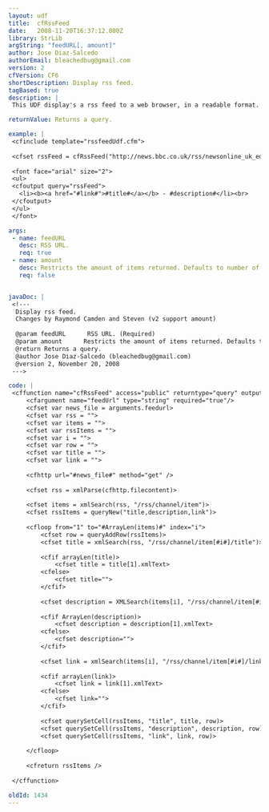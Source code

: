```yaml
---
layout: udf
title:  cfRssFeed
date:   2008-11-20T16:37:12.000Z
library: StrLib
argString: "feedURL[, amount]"
author: Jose Diaz-Salcedo
authorEmail: bleachedbug@gmail.com
version: 2
cfVersion: CF6
shortDescription: Display rss feed.
tagBased: true
description: |
 This UDF display's a rss feed to a web browser, in a readable format.

returnValue: Returns a query.

example: |
 <cfinclude template="rssfeedUdf.cfm">
 
 <cfset rssFeed = cfRssFeed("http://news.bbc.co.uk/rss/newsonline_uk_edition/front_page/rss.xml")>
 
 <font face="arial" size="2">
 <ul>
 <cfoutput query="rssFeed">
   <li><b><a href="#link#">#title#</a></b> - #description#</li><br>
 </cfoutput>
 </ul>
 </font>

args:
 - name: feedURL
   desc: RSS URL.
   req: true
 - name: amount
   desc: Restricts the amount of items returned. Defaults to number of items in the feed.
   req: false


javaDoc: |
 <!---
  Display rss feed.
  Changes by Raymond Camden and Steven (v2 support amount)
  
  @param feedURL      RSS URL. (Required)
  @param amount      Restricts the amount of items returned. Defaults to number of items in the feed. (Optional)
  @return Returns a query. 
  @author Jose Diaz-Salcedo (bleachedbug@gmail.com) 
  @version 2, November 20, 2008 
 --->

code: |
 <cffunction name="cfRssFeed" access="public" returntype="query" output=false>
     <cfargument name="feedUrl" type="string" required="true"/>
     <cfset var news_file = arguments.feedurl>
     <cfset var rss = "">
     <cfset var items = "">
     <cfset var rssItems = "">
     <cfset var i = "">
     <cfset var row = "">
     <cfset var title = "">
     <cfset var link = "">
     
     <cfhttp url="#news_file#" method="get" />
     
     <cfset rss = xmlParse(cfhttp.filecontent)>
 
     <cfset items = xmlSearch(rss, "/rss/channel/item")>
     <cfset rssItems = queryNew("title,description,link")>
 
     <cfloop from="1" to="#ArrayLen(items)#" index="i">
         <cfset row = queryAddRow(rssItems)>
         <cfset title = xmlSearch(rss, "/rss/channel/item[#i#]/title")>
 
         <cfif arrayLen(title)>
             <cfset title = title[1].xmlText>
         <cfelse>
             <cfset title="">
         </cfif>
 
         <cfset description = XMLSearch(items[i], "/rss/channel/item[#i#]/description")>
 
         <cfif ArrayLen(description)>
             <cfset description = description[1].xmlText>
         <cfelse>
             <cfset description="">
         </cfif>
 
         <cfset link = xmlSearch(items[i], "/rss/channel/item[#i#]/link")>
 
         <cfif arrayLen(link)>
             <cfset link = link[1].xmlText>
         <cfelse>
             <cfset link="">
         </cfif>
 
         <cfset querySetCell(rssItems, "title", title, row)>
         <cfset querySetCell(rssItems, "description", description, row)>
         <cfset querySetCell(rssItems, "link", link, row)>
 
     </cfloop>
 
     <cfreturn rssItems />
 
 </cffunction>

oldId: 1434
---
```


